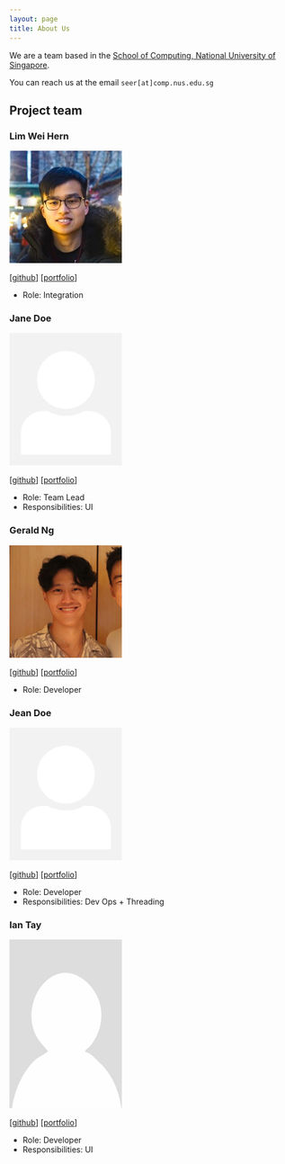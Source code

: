 ```yaml
---
layout: page
title: About Us
---
```


We are a team based in the [School of Computing, National University of Singapore](http://www.comp.nus.edu.sg).

You can reach us at the email `seer[at]comp.nus.edu.sg`

## Project team

### Lim Wei Hern

<img src="images/nrehiew.png" width="200px">

[[github](https://github.com/nrehiew)]
[[portfolio](team/nrehiew.md)]

* Role: Integration

### Jane Doe

<img src="images/johndoe.png" width="200px">

[[github](http://github.com/johndoe)]
[[portfolio](team/nrehiew.md)]

* Role: Team Lead
* Responsibilities: UI

### Gerald Ng

<img src="images/geraldngjx.png" width="200px">

[[github](https://github.com/geraldngjx)]
[[portfolio](team/geraldngjx.md)]

* Role: Developer

### Jean Doe

<img src="images/johndoe.png" width="200px">

[[github](http://github.com/johndoe)]
[[portfolio](team/nrehiew.md)]

* Role: Developer
* Responsibilities: Dev Ops + Threading

### Ian Tay

<img src="images/tayian.png" width="200px">

[[github](http://github.com/johndoe)]
[[portfolio](team/nrehiew.md)]

* Role: Developer
* Responsibilities: UI
